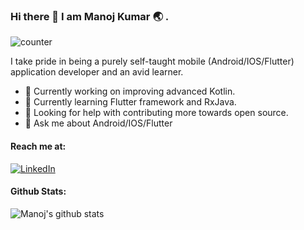 ### Hi there 👋 I am Manoj Kumar :earth_asia: .

![counter](https://enghz3t5r2x6xdf.m.pipedream.net)

I take pride in being a purely self-taught mobile (Android/IOS/Flutter) application developer and an avid learner.

- 🚧 Currently working on improving advanced Kotlin.
- 🌱 Currently learning Flutter framework and RxJava.
- 🤔 Looking for help with contributing more towards open source.
- 💬 Ask me about Android/IOS/Flutter

#### Reach me at:
 [![LinkedIn](https://img.shields.io/badge/LinkedIn-Manoj_Kumar-informational?&style=for-the-badge&logo=LinkedIn&logoColor=white&color=2bbc8a)](https://www.linkedin.com/in/manoj-kumar-690b16ab/)

 #### Github Stats:
  ![Manoj's github stats](https://github-readme-stats.vercel.app/api?username=manoj-kumar-r&show_icons=true&theme=merko)

<!--
**manoj-kumar-r/manoj-kumar-r** is a ✨ _special_ ✨ repository because its `README.md` (this file) appears on your GitHub profile.

Here are some ideas to get you started:

- 🔭 I’m currently working on ...
- 🌱 I’m currently learning ...
- 👯 I’m looking to collaborate on ...
- 🤔 I’m looking for help with ...
- 💬 Ask me about ...
- 📫 How to reach me: ...
- 😄 Pronouns: ...
- ⚡ Fun fact: ...
-->
